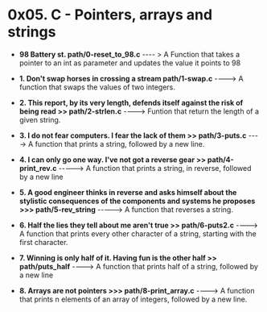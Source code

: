 # 0x05. C - Pointers, arrays and strings

* **98 Battery st. path/0-reset_to_98.c** ---- > A Function that takes a pointer to an int as parameter and updates the value it points to 98

* **1. Don't swap horses in crossing a stream path/1-swap.c** ----> A function that swaps the values of two integers.

* **2. This report, by its very length, defends itself against the risk of being read >> path/2-strlen.c**  ----> Funtion that return the length of a given string.
* **3. I do not fear computers. I fear the lack of them >> path/3-puts.c**  ----> A function that prints a string, followed by a new line.
* **4. I can only go one way. I've not got a reverse gear >> path/4-print_rev.c** -----> A function that prints a string, in reverse, followed by a new line
* **5. A good engineer thinks in reverse and asks himself about the stylistic consequences of the components and systems he proposes >>> path/5-rev_string** -----> A function that reverses a string.
* **6. Half the lies they tell about me aren't true >> path/6-puts2.c** ----> A function that prints every other character of a string, starting with the first character.
* **7. Winning is only half of it. Having fun is the other half >> path/puts_half** ----> A function that prints half of a string, followed by a new line
* **8. Arrays are not pointers >>> path/8-print_array.c** ----> A function that prints n elements of an array of integers, followed by a new line.